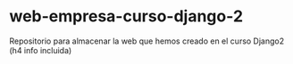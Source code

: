 # web-empresa-curso-django-2
Repositorio para almacenar la web que hemos creado en el curso Django2 (h4 info incluida)
